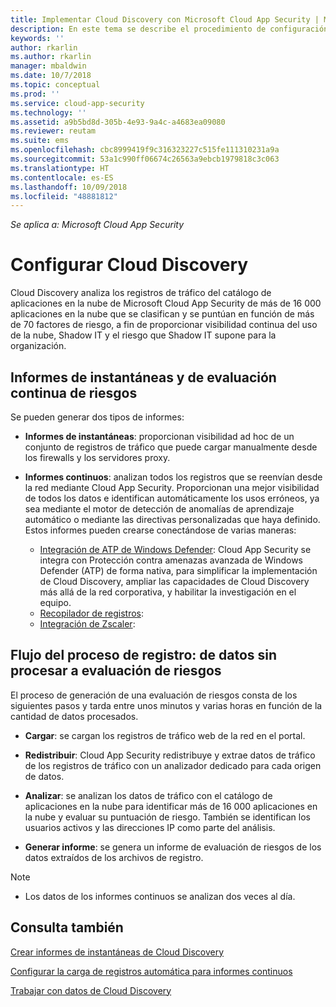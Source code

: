 ```yaml
---
title: Implementar Cloud Discovery con Microsoft Cloud App Security | Microsoft Docs
description: En este tema se describe el procedimiento de configuración de Cloud Discovery para que entre en funcionamiento.
keywords: ''
author: rkarlin
ms.author: rkarlin
manager: mbaldwin
ms.date: 10/7/2018
ms.topic: conceptual
ms.prod: ''
ms.service: cloud-app-security
ms.technology: ''
ms.assetid: a9b5bd8d-305b-4e93-9a4c-a4683ea09080
ms.reviewer: reutam
ms.suite: ems
ms.openlocfilehash: cbc8999419f9c316323227c515fe111310231a9a
ms.sourcegitcommit: 53a1c990ff06674c26563a9ebcb1979818c3c063
ms.translationtype: HT
ms.contentlocale: es-ES
ms.lasthandoff: 10/09/2018
ms.locfileid: "48881812"
---
```

*Se aplica a: Microsoft Cloud App Security*


# <a name="set-up-cloud-discovery"></a>Configurar Cloud Discovery
Cloud Discovery analiza los registros de tráfico del catálogo de aplicaciones en la nube de Microsoft Cloud App Security de más de 16 000 aplicaciones en la nube que se clasifican y se puntúan en función de más de 70 factores de riesgo, a fin de proporcionar visibilidad continua del uso de la nube, Shadow IT y el riesgo que Shadow IT supone para la organización.

## <a name="snapshot-and-continuous-risk-assessment-reports"></a>Informes de instantáneas y de evaluación continua de riesgos 

Se pueden generar dos tipos de informes: 
- **Informes de instantáneas**: proporcionan visibilidad ad hoc de un conjunto de registros de tráfico que puede cargar manualmente desde los firewalls y los servidores proxy.

- **Informes continuos**: analizan todos los registros que se reenvían desde la red mediante Cloud App Security. Proporcionan una mejor visibilidad de todos los datos e identifican automáticamente los usos erróneos, ya sea mediante el motor de detección de anomalías de aprendizaje automático o mediante las directivas personalizadas que haya definido. Estos informes pueden crearse conectándose de varias maneras:
  - [Integración de ATP de Windows Defender](wdatp-integration.md): Cloud App Security se integra con Protección contra amenazas avanzada de Windows Defender (ATP) de forma nativa, para simplificar la implementación de Cloud Discovery, ampliar las capacidades de Cloud Discovery más allá de la red corporativa, y habilitar la investigación en el equipo.
  - [Recopilador de registros]( ):
  - [Integración de Zscaler](zscaler-integration.md): 

## <a name="log-process-flow-from-raw-data-to-risk-assessment"></a>Flujo del proceso de registro: de datos sin procesar a evaluación de riesgos  
El proceso de generación de una evaluación de riesgos consta de los siguientes pasos y tarda entre unos minutos y varias horas en función de la cantidad de datos procesados.  

-   **Cargar**: se cargan los registros de tráfico web de la red en el portal.  

-   **Redistribuir**: Cloud App Security redistribuye y extrae datos de tráfico de los registros de tráfico con un analizador dedicado para cada origen de datos.  

-   **Analizar**: se analizan los datos de tráfico con el catálogo de aplicaciones en la nube para identificar más de 16 000 aplicaciones en la nube y evaluar su puntuación de riesgo. También se identifican los usuarios activos y las direcciones IP como parte del análisis.  

-   **Generar informe**: se genera un informe de evaluación de riesgos de los datos extraídos de los archivos de registro.   


>[!NOTE]
>- Los datos de los informes continuos se analizan dos veces al día.
> 


## <a name="see-also"></a>Consulta también

[Crear informes de instantáneas de Cloud Discovery](create-snapshot-cloud-discovery-reports.md)

[Configurar la carga de registros automática para informes continuos](configure-automatic-log-upload-for-continuous-reports.md)

[Trabajar con datos de Cloud Discovery](working-with-cloud-discovery-data.md)